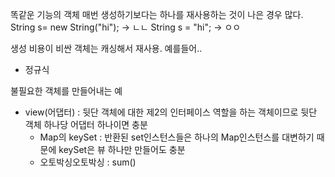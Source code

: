 똑같운 기능의 객체 매번 생성하기보다는 하나를 재사용하는 것이 나은 경우 많다.
String s= new String("hi"); -> ㄴㄴ
String s = "hi"; -> ㅇㅇ

생성 비용이 비싼 객체는 캐싱해서 재사용. 예를들어..
- 정규식

불필요한 객체를 만들어내는 예
- view(어댑터) : 뒷단 객체에 대한 제2의 인터페이스 역할을 하는 객체이므로 뒷단 객체 하나당 어댑터 하나이면 충분
  - Map의 keySet : 반환된 set인스턴스들은 하나의 Map인스턴스를 대변하기 때문에 keySet은 뷰 하나만 만들어도 충분
  - 오토박싱오토박싱 : sum()
